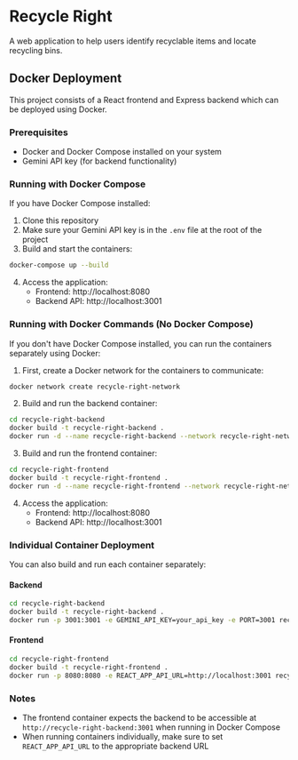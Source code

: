 # Recycle Right

A web application to help users identify recyclable items and locate recycling bins.

## Docker Deployment

This project consists of a React frontend and Express backend which can be deployed using Docker.

### Prerequisites

- Docker and Docker Compose installed on your system
- Gemini API key (for backend functionality)

### Running with Docker Compose

If you have Docker Compose installed:

1. Clone this repository
2. Make sure your Gemini API key is in the `.env` file at the root of the project
3. Build and start the containers:

```bash
docker-compose up --build
```

4. Access the application:
   - Frontend: http://localhost:8080
   - Backend API: http://localhost:3001

### Running with Docker Commands (No Docker Compose)

If you don't have Docker Compose installed, you can run the containers separately using Docker:

1. First, create a Docker network for the containers to communicate:

```bash
docker network create recycle-right-network
```

2. Build and run the backend container:

```bash
cd recycle-right-backend
docker build -t recycle-right-backend .
docker run -d --name recycle-right-backend --network recycle-right-network -p 3001:3001 -e GEMINI_API_KEY=your_api_key -e PORT=3001 recycle-right-backend
```

3. Build and run the frontend container:

```bash
cd recycle-right-frontend
docker build -t recycle-right-frontend .
docker run -d --name recycle-right-frontend --network recycle-right-network -p 8080:8080 recycle-right-frontend
```

4. Access the application:
   - Frontend: http://localhost:8080
   - Backend API: http://localhost:3001

### Individual Container Deployment

You can also build and run each container separately:

#### Backend

```bash
cd recycle-right-backend
docker build -t recycle-right-backend .
docker run -p 3001:3001 -e GEMINI_API_KEY=your_api_key -e PORT=3001 recycle-right-backend
```

#### Frontend

```bash
cd recycle-right-frontend
docker build -t recycle-right-frontend .
docker run -p 8080:8080 -e REACT_APP_API_URL=http://localhost:3001 recycle-right-frontend
```

### Notes

- The frontend container expects the backend to be accessible at `http://recycle-right-backend:3001` when running in Docker Compose
- When running containers individually, make sure to set `REACT_APP_API_URL` to the appropriate backend URL
